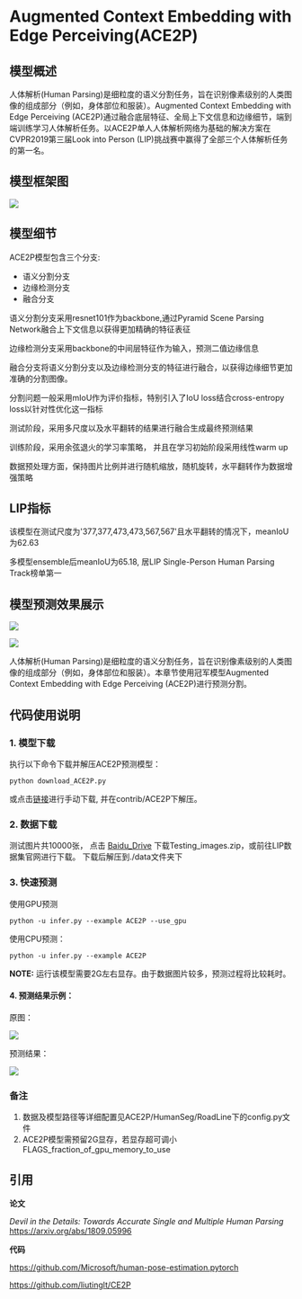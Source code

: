 # Augmented Context Embedding with Edge Perceiving(ACE2P)

## 模型概述
人体解析(Human Parsing)是细粒度的语义分割任务，旨在识别像素级别的人类图像的组成部分（例如，身体部位和服装）。Augmented Context Embedding with Edge Perceiving (ACE2P)通过融合底层特征、全局上下文信息和边缘细节，端到端训练学习人体解析任务。以ACE2P单人人体解析网络为基础的解决方案在CVPR2019第三届Look into Person (LIP)挑战赛中赢得了全部三个人体解析任务的第一名。

## 模型框架图
![](imgs/net.jpg)

## 模型细节
ACE2P模型包含三个分支:
* 语义分割分支
* 边缘检测分支
* 融合分支

语义分割分支采用resnet101作为backbone,通过Pyramid Scene Parsing Network融合上下文信息以获得更加精确的特征表征

边缘检测分支采用backbone的中间层特征作为输入，预测二值边缘信息

融合分支将语义分割分支以及边缘检测分支的特征进行融合，以获得边缘细节更加准确的分割图像。

分割问题一般采用mIoU作为评价指标，特别引入了IoU loss结合cross-entropy loss以针对性优化这一指标

测试阶段，采用多尺度以及水平翻转的结果进行融合生成最终预测结果

训练阶段，采用余弦退火的学习率策略， 并且在学习初始阶段采用线性warm up

数据预处理方面，保持图片比例并进行随机缩放，随机旋转，水平翻转作为数据增强策略

## LIP指标

该模型在测试尺度为'377,377,473,473,567,567'且水平翻转的情况下，meanIoU为62.63

多模型ensemble后meanIoU为65.18, 居LIP Single-Person Human Parsing Track榜单第一


## 模型预测效果展示

![](imgs/result.jpg)

![](ACE2P/imgs/result.jpg)

人体解析(Human Parsing)是细粒度的语义分割任务，旨在识别像素级别的人类图像的组成部分（例如，身体部位和服装）。本章节使用冠军模型Augmented Context Embedding with Edge Perceiving (ACE2P)进行预测分割。

## 代码使用说明

### 1. 模型下载

执行以下命令下载并解压ACE2P预测模型：

```
python download_ACE2P.py
```

或点击[链接](https://paddleseg.bj.bcebos.com/models/ACE2P.tgz)进行手动下载, 并在contrib/ACE2P下解压。

### 2. 数据下载

测试图片共10000张，
点击 [Baidu_Drive](https://pan.baidu.com/s/1nvqmZBN#list/path=%2Fsharelink2787269280-523292635003760%2FLIP%2FLIP&parentPath=%2Fsharelink2787269280-523292635003760)
下载Testing_images.zip，或前往LIP数据集官网进行下载。
下载后解压到./data文件夹下


### 3. 快速预测

使用GPU预测
```
python -u infer.py --example ACE2P --use_gpu
```

使用CPU预测：
```
python -u infer.py --example ACE2P
```

**NOTE:** 运行该模型需要2G左右显存。由于数据图片较多，预测过程将比较耗时。

#### 4. 预测结果示例：
  
  原图：
  
  ![](ACE2P/imgs/117676_2149260.jpg)
  
  预测结果：
  
  ![](ACE2P/imgs/117676_2149260.png)
  
### 备注

1. 数据及模型路径等详细配置见ACE2P/HumanSeg/RoadLine下的config.py文件
2. ACE2P模型需预留2G显存，若显存超可调小FLAGS_fraction_of_gpu_memory_to_use

## 引用

**论文** 

*Devil in the Details: Towards Accurate Single and Multiple Human Parsing* https://arxiv.org/abs/1809.05996

**代码**

https://github.com/Microsoft/human-pose-estimation.pytorch 

https://github.com/liutinglt/CE2P

